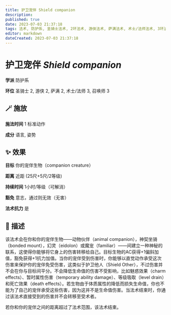 ```yaml
---
title: 护卫宠伴 Shield companion
description: 
published: true
date: 2023-07-03 21:37:18
tags: 法术, 防护系, 圣骑士法术, 2环法术, 游侠法术, 萨满法术, 术士/法师法术, 3环法术, 召唤师法术
editor: markdown
dateCreated: 2023-07-03 21:37:18
---
```


# **护卫宠伴** *Shield companion*

**学派** 防护系 

**环位** 圣骑士 2, 游侠 2, 萨满 2, 术士/法师 3, 召唤师 3

## 🪄 施放

**施法时间** 1 标准动作

**成分** 语言, 姿势

## ✨ 效果 

**目标** 你的宠伴生物（companion creature） 

**距离** 近距 (25尺+5尺/2等级)  

**持续时间** 1小时/等级（可解消） 

**豁免** 意志，通过则无效（无害）

**法术抗力** 是

## 📖 描述

该法术会在你和你的宠伴生物——动物伙伴（animal companion），神契坐骑（bonded mount），幻灵（eidolon）或魔宠（familiar）——间建立一种神秘的联系，这使得你能够将它身上的伤害转移给自己。目标生物的AC获得+1偏斜加值，豁免获得+1抗力加值。当你的宠伴受到伤害时，你能够以直觉动作承受这次伤害来保护你的宠伴免受伤害，这类似于护卫他人（Shield Other），不过伤害并不会在你与目标间平分。不会降低生命值的伤害不受影响，比如魅惑效果（charm effects）、暂时属性伤害（temporary ability damage）、等级吸取（level drain）和死亡效果（death effects）。若生物由于体质属性的降低而损失生命值，你也不能为了自己的宠伴承受这些伤害，因为这并不是生命值伤害。当法术结束时，你通过该法术直接受到的伤害并不会转移至受术者。

若你和你的宠伴之间的距离超过了法术范围，该法术结束。
    